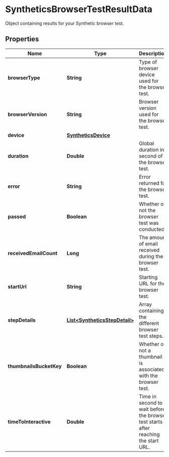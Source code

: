 # SyntheticsBrowserTestResultData

Object containing results for your Synthetic browser test.

## Properties

| Name                    | Type                                                            | Description                                                                         | Notes      |
| ----------------------- | --------------------------------------------------------------- | ----------------------------------------------------------------------------------- | ---------- |
| **browserType**         | **String**                                                      | Type of browser device used for the browser test.                                   | [optional] |
| **browserVersion**      | **String**                                                      | Browser version used for the browser test.                                          | [optional] |
| **device**              | [**SyntheticsDevice**](SyntheticsDevice.md)                     |                                                                                     | [optional] |
| **duration**            | **Double**                                                      | Global duration in second of the browser test.                                      | [optional] |
| **error**               | **String**                                                      | Error returned for the browser test.                                                | [optional] |
| **passed**              | **Boolean**                                                     | Whether or not the browser test was conducted.                                      | [optional] |
| **receivedEmailCount**  | **Long**                                                        | The amount of email received during the browser test.                               | [optional] |
| **startUrl**            | **String**                                                      | Starting URL for the browser test.                                                  | [optional] |
| **stepDetails**         | [**List&lt;SyntheticsStepDetail&gt;**](SyntheticsStepDetail.md) | Array containing the different browser test steps.                                  | [optional] |
| **thumbnailsBucketKey** | **Boolean**                                                     | Whether or not a thumbnail is associated with the browser test.                     | [optional] |
| **timeToInteractive**   | **Double**                                                      | Time in second to wait before the browser test starts after reaching the start URL. | [optional] |
